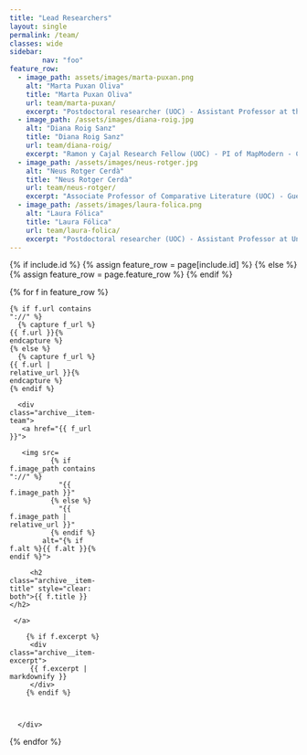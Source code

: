 ```yaml
---
title: "Lead Researchers"
layout: single
permalink: /team/
classes: wide
sidebar:
        nav: "foo"
feature_row:
  - image_path: assets/images/marta-puxan.png
    alt: "Marta Puxan Oliva"
    title: "Marta Puxan Oliva"
    url: team/marta-puxan/
    excerpt: "Postdoctoral researcher (UOC) - Assistant Professor at the Universitat de Barcelona."
  - image_path: /assets/images/diana-roig.jpg
    alt: "Diana Roig Sanz"
    title: "Diana Roig Sanz"
    url: team/diana-roig/
    excerpt: "Ramon y Cajal Research Fellow (UOC) - PI of MapModern - Coordinator of GlobaLS"
  - image_path: /assets/images/neus-rotger.jpg
    alt: "Neus Rotger Cerdà"
    title: "Neus Rotger Cerdà"
    url: team/neus-rotger/
    excerpt: "Associate Professor of Comparative Literature (UOC) - Guest Lecturer at Universitat Autònoma de Barcelona"
  - image_path: /assets/images/laura-folica.png
    alt: "Laura Fólica"
    title: "Laura Fólica"
    url: team/laura-folica/
    excerpt: "Postdoctoral researcher (UOC) - Assistant Professor at Universitat Pompeu Fabra (UPF)"
---
```

<section class="entries-grid">
{% if include.id %}
  {% assign feature_row = page[include.id] %}
{% else %}
  {% assign feature_row = page.feature_row %}
{% endif %}

{% for f in feature_row %}

<div class="grid__item" style="width: 160px">

    {% if f.url contains "://" %}
      {% capture f_url %}{{ f.url }}{% endcapture %}
    {% else %}
      {% capture f_url %}{{ f.url | relative_url }}{% endcapture %}
    {% endif %}

      <div class="archive__item-team">
       <a href="{{ f_url }}">

       <img src=
              {% if f.image_path contains "://" %}
                "{{ f.image_path }}"
              {% else %}
                "{{ f.image_path | relative_url }}"
              {% endif %}
            alt="{% if f.alt %}{{ f.alt }}{% endif %}">

         <h2 class="archive__item-title" style="clear: both">{{ f.title }}</h2>

     </a>

        {% if f.excerpt %}
         <div class="archive__item-excerpt">
         {{ f.excerpt | markdownify }}
         </div>
        {% endif %}



      </div>
</div>
{% endfor %}
</section>
